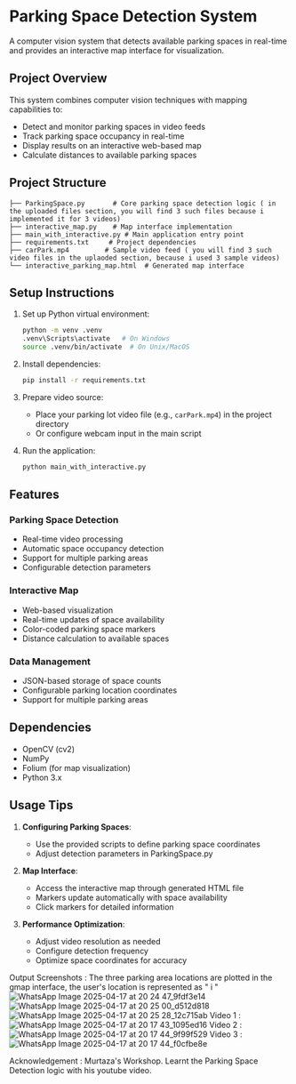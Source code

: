 
# Parking Space Detection System

A computer vision system that detects available parking spaces in real-time and provides an interactive map interface for visualization.

## Project Overview

This system combines computer vision techniques with mapping capabilities to:
- Detect and monitor parking spaces in video feeds
- Track parking space occupancy in real-time
- Display results on an interactive web-based map
- Calculate distances to available parking spaces

## Project Structure

```
├── ParkingSpace.py       # Core parking space detection logic ( in the uploaded files section, you will find 3 such files because i implemented it for 3 videos)
├── interactive_map.py    # Map interface implementation
├── main_with_interactive.py # Main application entry point
├── requirements.txt     # Project dependencies
├── carPark.mp4         # Sample video feed ( you will find 3 such video files in the uplaoded section, because i used 3 sample videos)
└── interactive_parking_map.html  # Generated map interface
```

## Setup Instructions

1. Set up Python virtual environment:
   ```bash
   python -m venv .venv
   .venv\Scripts\activate   # On Windows
   source .venv/bin/activate  # On Unix/MacOS
   ```

2. Install dependencies:
   ```bash
   pip install -r requirements.txt
   ```

3. Prepare video source:
   - Place your parking lot video file (e.g., `carPark.mp4`) in the project directory
   - Or configure webcam input in the main script

4. Run the application:
   ```bash
   python main_with_interactive.py
   ```

## Features

### Parking Space Detection
- Real-time video processing
- Automatic space occupancy detection
- Support for multiple parking areas
- Configurable detection parameters

### Interactive Map
- Web-based visualization
- Real-time updates of space availability
- Color-coded parking space markers
- Distance calculation to available spaces

### Data Management
- JSON-based storage of space counts
- Configurable parking location coordinates
- Support for multiple parking areas

## Dependencies

- OpenCV (cv2)
- NumPy
- Folium (for map visualization)
- Python 3.x

## Usage Tips

1. **Configuring Parking Spaces**:
   - Use the provided scripts to define parking space coordinates
   - Adjust detection parameters in ParkingSpace.py

2. **Map Interface**:
   - Access the interactive map through generated HTML file
   - Markers update automatically with space availability
   - Click markers for detailed information

3. **Performance Optimization**:
   - Adjust video resolution as needed
   - Configure detection frequency
   - Optimize space coordinates for accuracy

Output Screenshots : 
The three parking area locations are plotted in the gmap interface, the user's location is represented as " i " 
![WhatsApp Image 2025-04-17 at 20 24 47_9fdf3e14](https://github.com/user-attachments/assets/b7261584-8550-4834-8100-0d4e1994a4ed)
![WhatsApp Image 2025-04-17 at 20 25 00_d512d818](https://github.com/user-attachments/assets/0a7bb8cc-f619-4c9f-a395-8e91a23f8d94)
![WhatsApp Image 2025-04-17 at 20 25 28_12c715ab](https://github.com/user-attachments/assets/f60600d8-5f6d-465c-8e69-3fb6ccc27bf9)
Video 1 : ![WhatsApp Image 2025-04-17 at 20 17 43_1095ed16](https://github.com/user-attachments/assets/09710b2e-7086-4f69-87d8-3f31734c0a98)
Video 2 : ![WhatsApp Image 2025-04-17 at 20 17 44_9f99f529](https://github.com/user-attachments/assets/4fdcb2a8-2422-40c1-9c28-1ca0b8eb51ba)
Video 3 : ![WhatsApp Image 2025-04-17 at 20 17 44_f0cfbe8e](https://github.com/user-attachments/assets/08f1235b-f892-4912-ae10-56bce0461480)

Acknowledgement : Murtaza's Workshop. Learnt the Parking Space Detection logic with his youtube video. 
